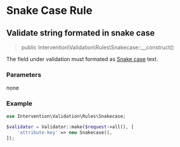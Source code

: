 # Snake Case Rule
## Validate string formated in snake case

> public Intervention\Validation\Rules\Snakecase::__construct()

The field under validation must formated as [Snake case](https://en.wikipedia.org/wiki/Snake_case) text.

### Parameters

none

### Example

```php
use Intervention\Validation\Rules\Snakecase;

$validator = Validator::make($request->all(), [
    'attribute-key' => new Snakecase(),
]);
```